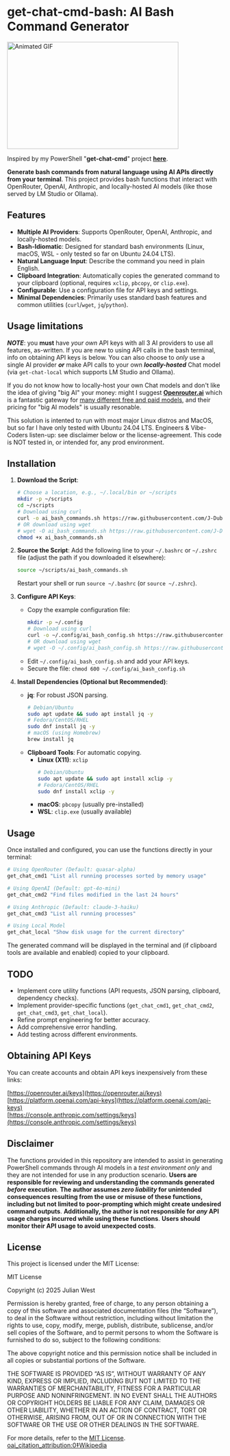 # get-chat-cmd-bash: AI Bash Command Generator

<img 
  src="https://raw.githubusercontent.com/J-DubApps/get_chat_cmd/get_chat_cmd.gif" 
  alt="Animated GIF" 
  width="400" 
  height="250">

Inspired by my PowerShell "**get-chat-cmd**" project [**here**](https://github.com/J-DubApps/get-chat-cmd).

**Generate bash commands from natural language using AI APIs directly from your terminal**. This project provides bash functions that interact with OpenRouter, OpenAI, Anthropic, and locally-hosted AI models (like those served by LM Studio or Ollama).

## Features

-   **Multiple AI Providers**: Supports OpenRouter, OpenAI, Anthropic, and locally-hosted models.
-   **Bash-Idiomatic**: Designed for standard bash environments (Linux, macOS, WSL - only tested so far on Ubuntu 24.04 LTS).
-   **Natural Language Input**: Describe the command you need in plain English.
-   **Clipboard Integration**: Automatically copies the generated command to your clipboard (optional, requires `xclip`, `pbcopy`, or `clip.exe`).
-   **Configurable**: Use a configuration file for API keys and settings.
-   **Minimal Dependencies**: Primarily uses standard bash features and common utilities (`curl`/`wget`, `jq`/`python`).

## Usage limitations

***NOTE***: you **must** have *your own* API keys with all 3 AI providers to use all features, as-written.  If you are new to using API calls in the bash terminal, info on obtaining API keys is below. You can also choose to *only* use a single AI provider ***or*** make API calls to your own ***locally-hosted*** Chat model (via `get-chat-local` which supports LM Studio and Ollama). 

If you do not know how to locally-host your own Chat models and don't like the idea of giving "big AI" your money: might I suggest [**Openrouter.ai**](https://openrouter.ai) which is a fantastic gateway for [many different free and paid models](https://openrouter.ai/models), and their pricing for "big AI models" is usually resonable.

This solution is intented to run with most major Linux distros and MacOS, but so far I have only tested with Ubuntu 24.04 LTS. Engineers & Vibe-Coders listen-up: see disclaimer below or the license-agreement. This code is NOT tested in, or intended for, any prod environment.


## Installation

1.  **Download the Script**:
    ```bash
    # Choose a location, e.g., ~/.local/bin or ~/scripts
    mkdir -p ~/scripts
    cd ~/scripts
    # Download using curl
    curl -o ai_bash_commands.sh https://raw.githubusercontent.com/J-DubApps/get_chat_cmd/main/ai_bash_commands.sh 
    # OR download using wget
    # wget -O ai_bash_commands.sh https://raw.githubusercontent.com/J-DubApps/get_chat_cmd/main/ai_bash_config.sh.example/ai_bash_commands.sh
    chmod +x ai_bash_commands.sh 
    ```
    <!--
    *(Note: Replace `YOUR_USERNAME/get-chat-cmd-bash` with the actual repository path once created)*
    -->
    
3.  **Source the Script**:
    Add the following line to your `~/.bashrc` or `~/.zshrc` file (adjust the path if you downloaded it elsewhere):
    ```bash
    source ~/scripts/ai_bash_commands.sh
    ```
    Restart your shell or run `source ~/.bashrc` (or `source ~/.zshrc`).

4.  **Configure API Keys**:
    -   Copy the example configuration file:
        ```bash
        mkdir -p ~/.config
        # Download using curl
        curl -o ~/.config/ai_bash_config.sh https://raw.githubusercontent.com/J-DubApps/get_chat_cmd/main/ai_bash_config.sh.example
        # OR download using wget
        # wget -O ~/.config/ai_bash_config.sh https://raw.githubusercontent.com/J-DubApps/get_chat_cmd/main/ai_bash_config.sh.example
        ```
    -   Edit `~/.config/ai_bash_config.sh` and add your API keys.
    -   Secure the file: `chmod 600 ~/.config/ai_bash_config.sh`

5.  **Install Dependencies (Optional but Recommended)**:
    -   **jq**: For robust JSON parsing.
        ```bash
        # Debian/Ubuntu
        sudo apt update && sudo apt install jq -y
        # Fedora/CentOS/RHEL
        sudo dnf install jq -y 
        # macOS (using Homebrew)
        brew install jq
        ```
    -   **Clipboard Tools**: For automatic copying.
        -   **Linux (X11)**: `xclip`
            ```bash
            # Debian/Ubuntu
            sudo apt update && sudo apt install xclip -y
            # Fedora/CentOS/RHEL
            sudo dnf install xclip -y
            ```
        -   **macOS**: `pbcopy` (usually pre-installed)
        -   **WSL**: `clip.exe` (usually available)

## Usage

Once installed and configured, you can use the functions directly in your terminal:

```bash
# Using OpenRouter (Default: quasar-alpha)
get_chat_cmd1 "List all running processes sorted by memory usage"

# Using OpenAI (Default: gpt-4o-mini)
get_chat_cmd2 "Find files modified in the last 24 hours"

# Using Anthropic (Default: claude-3-haiku)
get_chat_cmd3 "List all running processes"

# Using Local Model
get_chat_local "Show disk usage for the current directory" 
```

The generated command will be displayed in the terminal and (if clipboard tools are available and enabled) copied to your clipboard.

## TODO

-   Implement core utility functions (API requests, JSON parsing, clipboard, dependency checks).
-   Implement provider-specific functions (`get_chat_cmd1`, `get_chat_cmd2`, `get_chat_cmd3`, `get_chat_local`).
-   Refine prompt engineering for better accuracy.
-   Add comprehensive error handling.
-   Add testing across different environments.

## Obtaining API Keys

You can create accounts and obtain API keys inexpensively from these links:

 [https://openrouter.ai/keys](https://openrouter.ai/keys)  
 [https://platform.openai.com/api-keys](https://platform.openai.com/api-keys)  
 [https://console.anthropic.com/settings/keys](https://console.anthropic.com/settings/keys)

## Disclaimer

The functions provided in this repository are intended to assist in generating PowerShell commands through AI models in a *test environment only* and they are not intended for use in any production scenario. **Users are responsible for reviewing and understanding the commands generated *before* execution**. **The author assumes *zero liability* for unintended consequences resulting from the use or misuse of these functions, including but not limited to poor-prompting which might create undesired command outputs**. **Additionally, the author is not responsible for *any* API usage charges incurred while using these functions**. **Users should monitor their API usage to avoid unexpected costs**.  

## License

This project is licensed under the MIT License: 

MIT License

Copyright (c) 2025 Julian West

Permission is hereby granted, free of charge, to any person obtaining a copy
of this software and associated documentation files (the “Software”), to deal
in the Software without restriction, including without limitation the rights
to use, copy, modify, merge, publish, distribute, sublicense, and/or sell
copies of the Software, and to permit persons to whom the Software is
furnished to do so, subject to the following conditions:

The above copyright notice and this permission notice shall be included in all
copies or substantial portions of the Software.

THE SOFTWARE IS PROVIDED “AS IS”, WITHOUT WARRANTY OF ANY KIND, EXPRESS OR
IMPLIED, INCLUDING BUT NOT LIMITED TO THE WARRANTIES OF MERCHANTABILITY,
FITNESS FOR A PARTICULAR PURPOSE AND NONINFRINGEMENT. IN NO EVENT SHALL THE
AUTHORS OR COPYRIGHT HOLDERS BE LIABLE FOR ANY CLAIM, DAMAGES OR OTHER
LIABILITY, WHETHER IN AN ACTION OF CONTRACT, TORT OR OTHERWISE, ARISING FROM,
OUT OF OR IN CONNECTION WITH THE SOFTWARE OR THE USE OR OTHER DEALINGS IN THE
SOFTWARE.  

For more details, refer to the [MIT License](https://opensource.org/licenses/MIT). [oai_citation_attribution:0‡Wikipedia](https://en.wikipedia.org/wiki/MIT_License?utm_source=chatgpt.com)
